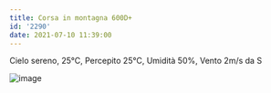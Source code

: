 ```yaml
---
title: Corsa in montagna 600D+
id: '2290'
date: 2021-07-10 11:39:00
---
```


Cielo sereno, 25°C, Percepito 25°C, Umidità 50%, Vento 2m/s da S
<!-- more -->
![image](/images/2021/08/20210710-activity-map.png)